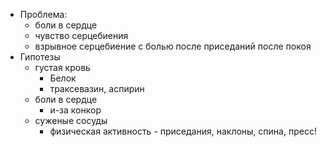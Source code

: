 - Проблема:
    - боли в сердце
    - чувство серцебиения
    - взрывное серцебиение с болью после приседаний после покоя
- Гипотезы
    - густая кровь
        - Белок
        - траксевазин, аспирин
    - боли в сердце
        - и-за конкор
    - суженые сосуды
        - физическая активность - приседания, наклоны, спина, пресс!